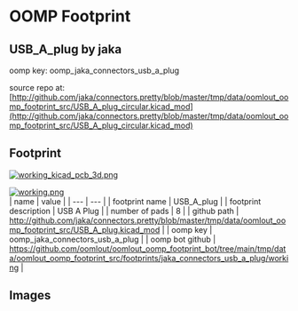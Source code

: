# OOMP Footprint  
## USB_A_plug  by jaka  
  
oomp key: oomp_jaka_connectors_usb_a_plug  
  
source repo at: [http://github.com/jaka/connectors.pretty/blob/master/tmp/data/oomlout_oomp_footprint_src/USB_A_plug_circular.kicad_mod](http://github.com/jaka/connectors.pretty/blob/master/tmp/data/oomlout_oomp_footprint_src/USB_A_plug_circular.kicad_mod)  
## Footprint  
  
[![working_kicad_pcb_3d.png](working_kicad_pcb_3d_600.png)](working_kicad_pcb_3d.png)  
  
[![working.png](working_600.png)](working.png)  
| name | value | 
| --- | --- | 
| footprint name | USB_A_plug | 
| footprint description | USB A Plug | 
| number of pads | 8 | 
| github path | http://github.com/jaka/connectors.pretty/blob/master/tmp/data/oomlout_oomp_footprint_src/USB_A_plug.kicad_mod | 
| oomp key | oomp_jaka_connectors_usb_a_plug | 
| oomp bot github | https://github.com/oomlout/oomlout_oomp_footprint_bot/tree/main/tmp/data/oomlout_oomp_footprint_src/footprints/jaka_connectors_usb_a_plug/working | 
## Images  

